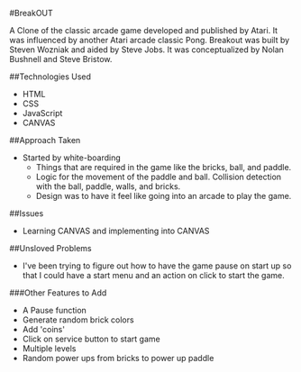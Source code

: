 #BreakOUT

A Clone of the classic arcade game developed and published by Atari. It was influenced by another Atari arcade classic Pong. Breakout was built by Steven Wozniak and aided by Steve Jobs. It was conceptualized by Nolan Bushnell and Steve Bristow.

##Technologies Used

* HTML
* CSS
* JavaScript
* CANVAS

##Approach Taken

* Started by white-boarding
  * Things that are required in the game like the bricks, ball, and paddle.
  * Logic for the movement of the paddle and ball. Collision detection with the ball, paddle, walls, and bricks.
  * Design was to have it feel like going into an arcade to play the game.
  
##Issues

* Learning CANVAS and implementing into CANVAS

##Unsloved Problems

* I've been trying to figure out how to have the game pause on start up so that I could have a start menu and an action on click to start the game.

###Other Features to Add

* A Pause function
* Generate random brick colors
* Add 'coins'
* Click on service button to start game
* Multiple levels
* Random power ups from bricks to power up paddle
